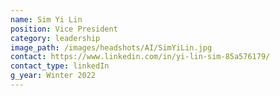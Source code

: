 ```yaml
---
name: Sim Yi Lin
position: Vice President
category: leadership
image_path: /images/headshots/AI/SimYiLin.jpg
contact: https://www.linkedin.com/in/yi-lin-sim-85a576179/
contact_type: linkedIn
g_year: Winter 2022
---
```

